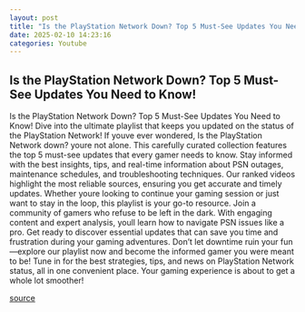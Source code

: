 ```yaml
---
layout: post
title: "Is the PlayStation Network Down? Top 5 Must-See Updates You Need to Know!"
date: 2025-02-10 14:23:16
categories: Youtube
---
```


## Is the PlayStation Network Down? Top 5 Must-See Updates You Need to Know!

Is the PlayStation Network Down? Top 5 Must-See Updates You Need to Know!
Dive into the ultimate playlist that keeps you updated on the status of the PlayStation Network! If youve ever wondered, Is the PlayStation Network down? youre not alone. This carefully curated collection features the top 5 must-see updates that every gamer needs to know. 
Stay informed with the best insights, tips, and real-time information about PSN outages, maintenance schedules, and troubleshooting techniques. Our ranked videos highlight the most reliable sources, ensuring you get accurate and timely updates. Whether youre looking to continue your gaming session or just want to stay in the loop, this playlist is your go-to resource.
Join a community of gamers who refuse to be left in the dark. With engaging content and expert analysis, youll learn how to navigate PSN issues like a pro. Get ready to discover essential updates that can save you time and frustration during your gaming adventures. 
Don’t let downtime ruin your fun—explore our playlist now and become the informed gamer you were meant to be! Tune in for the best strategies, tips, and news on PlayStation Network status, all in one convenient place. Your gaming experience is about to get a whole lot smoother!

[source](https://www.youtube.com/playlist?list=PL2DJ-9KEGgG2E0DPpf3lh7uLyUQk4D4hM)
